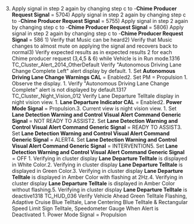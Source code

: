 3) Apply signal in step 2 again by changing step c to -**Chime Producer Request Signal** = 5704) Apply signal in step 2 again by changing step c to -**Chime Producer Request Signal** = 5755) Apply signal in step 2 again by changing step c to -**Chime Producer Request Signal** = 5806) Apply signal in step 2 again by changing step c to -**Chime Producer Request Signal** = 586 1) Verify that Music can be heard2) Verify that Music changes to almost mute on applying the signal and recovers back to normal3) Verify expected results as in expected results 2 for each Chime producer request (3,4,5 & 6) while Vehicle is in Run mode.1316 TC_Cluster_Alert_2014_OtherDefault Verify "Autonomous Driving Lane Change Complete Left" alert display by default. 1. Set **Autonomous Driving Lane Change Warnings CAL** = Enabled2. Set PM = Propulsion 1. Observe the display. 1. Verify "Autonomous Driving Lane Change Complete" alert is not displayed by default.1317 TC_Cluster_Night_Vision_012 Verify Lane Departure Telltale display in night vision view. 1. **Lane Departure Indicator CAL** = Enabled2. **Power Mode Signal** = Propulsion.3. Current view is night vision view. 1. Set **Lane Detection Warning and Control Visual Alert Command Generic Signal** = NOT READY TO ASSIST2. Set **Lane Detection Warning and Control Visual Alert Command Generic Signal** = READY TO ASSIST3. Set **Lane Detection Warning and Control Visual Alert Command Generic Signal** = ALERT4. Set **Lane Detection Warning and Control Visual Alert Command Generic Signal** = INTERVENTION5. Set **Lane Detection Warning and Control Visual Alert Command Generic Signal** = OFF 1. Verifying in cluster display **Lane Departure Telltale** is displayed in White Color.2. Verifying in cluster display **Lane Departure Telltale** is displayed in Green Color.3. Verifying in cluster display **Lane Departure Telltale** is displayed in Amber Color with flashing at 2Hz.4. Verifying in cluster display **Lane Departure Telltale** is displayed in Amber Color without flashing.5. Verifying in cluster display **Lane Departure Telltale** is deactive1318 TC_HUD_036 Verify Vehicle Ahead Green Telltale Flashing, Adaptive Cruise Blue Telltale, Lane Centering Blue Telltale & Rectangular Speed Limit Sign Telltale, Speedometer Gauge When Alert is Deactivated 1. Power Mode Signal = Propulsion